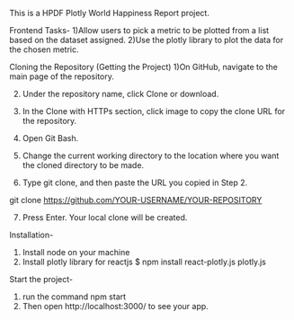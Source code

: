 ﻿This is a HPDF Plotly World Happiness Report project.

Frontend Tasks-
1)Allow users to pick a metric to be plotted from a list based on the dataset assigned. 
2)Use the plotly library to plot the data for the chosen metric.


Cloning the Repository (Getting the Project)
1)On GitHub, navigate to the main page of the repository.

2) Under the repository name, click Clone or download.

3) In the Clone with HTTPs section, click image to copy the clone URL for the repository.

4) Open Git Bash.

5) Change the current working directory to the location where you want the cloned directory to be made.

6) Type git clone, and then paste the URL you copied in Step 2.

git clone https://github.com/YOUR-USERNAME/YOUR-REPOSITORY

7) Press Enter. Your local clone will be created.


Installation-

1) Install node on your machine
2) Install plotly library for reactjs
$ npm install react-plotly.js plotly.js

Start the project-
1) run the command
 npm start
2) Then open http://localhost:3000/ to see your app.